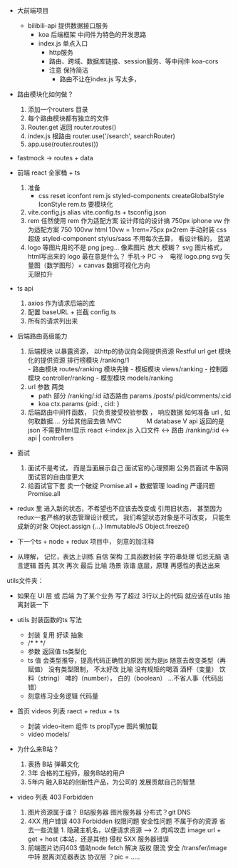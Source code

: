 - 大前端项目
    - bilibili-api 提供数据接口服务
        - koa  后端框架 
            中间件为特色的开发思路
        - index.js 单点入口
            - http服务 
            - 路由、跨域、数据库链接、session服务、等中间件 
                koa-cors  
            - 注意  保持简洁 
                - 路由不让在index.js 写太多， 

- 路由模块化如何做？
    1. 添加一个routers 目录 
    2. 每个路由模块都有独立的文件
    3. Router.get   返回 router.routes()
    4. index.js 根路由 router.use('/search', searchRouter)
    5. app.use(router.routes())
- fastmock -> routes + data 

- 前端 react 全家桶 + ts 
    1. 准备
        - css reset  iconfont rem.js 
            styled-components  createGlobalStyle  IconStyle 
            rem.ts  要模块化 
    2. vite.config.js   alias 
        vite.config.ts + tsconfig.json
    3. rem  任然使用 rem 作为适配方案
        设计师给的设计搞 750px iphone 
        vw  作为适配方案 750   100vw html    10vw = 1rem=75px
        px2rem  手动封装  css 超级 styled-component  stylus/sass 
        不用每次去算， 看设计稿的， 蓝湖
    4. logo 等图片用的不是 png jpeg...   像素图片   放大 模糊？ 
        svg 图片格式， html写出来的
        logo 最在意是什么？ 
        手机-> PC ->　电视   logo.png 
        svg  矢量图（数学图形）+ canvas 数据可视化方向  
        无限拉升 

- ts  api 
    1. axios 作为请求后端的库
    2. 配置 baseURL + 拦截 
        config.ts
    3. 所有的请求列出来

- 后端路由高级能力
    1. 后端模块
        以暴露资源， 以http的协议向全网提供资源
        Restful  url   get 
        模块化的提供资源
        排行榜模块   /ranking/1  
            - 路由模块  routes/ranking   模块先锋
            - 模板模块  views/ranking 
            - 控制器模块 controller/ranking
            - 模型模块  models/ranking 
    2. url 参数   两类
        - path  部分  /ranking/:id  动态路由  params 
            /posts/:pid/comments/:cid
        - koa  ctx.params  {pid: , cid: }
    3. 后端路由中间件函数， 只负责接受校验参数 ， 响应数据
        如何准备 url , 如何取数据....  分给其他层去做 
        MVC　　　　M database   V api 返回的是json 不需要html显示 
        react <-index.js 入口文件 <-> 路由 /ranking/:id <-> api | controllers

- 面试
    1. 面试不是考试， 而是当面展示自己 
        面试官的心理预期 公务员面试 牛客网 
        面试官的自由度更大 
    2. 给面试官下套
        卖一个破绽  Promise.all +  数据管理   loading  严谨问题
        Promise.all

- redux 里 进入新的状态，不希望也不应该去改变或
    引用旧状态， 甚至因为redux一套严格的状态管理设计模式， 我们希望状态对象是不可改变， 只能生成新的对象   Object.assign   {...} ImmutableJS 
    Object.freeze()

- 下一个ts + node + redux 项目中， 刻意的加注释

- 从理解， 记忆，表达上训练
    自信  架构 工具函数封装 字符串处理 切忌无脑
    语言逻辑  首先  其次  再次  最后
        比喻  场景  诙谐
    底层，原理 再感性的表达出来

utils文件夹：
- 如果在 UI 层 或 后端  为了某个业务  写了超过 3行以上的代码
    就应该在utils 抽离封装一下

- utils 封装函数的ts 写法
    - 封装 复用 好读 抽象
    -  /*
        *
        */
    - 参数  返回值  ts类型化
    - ts 值 会类型推导，提高代码正确性的原因 因为是js 随意去改变类型（再赋值） 
        没有类型限制， 不太好改
        比喻 没有规矩的喝酒 酒杯（变量） 饮料（string） 啤的（number）， 白的（boolean） ...不省人事（代码出错）
    - 刻意练习业务逻辑  代码量

- 首页 videos 列表 raect + redux + ts
    - 封装 video-item 组件
        ts propType
        图片懒加载
    - video models/

- 为什么来B站？
    1. 表扬 B站  弹幕文化
    2. 3年 合格的工程师，服务B站的用户
    3. 5年内 融入B站的创新性产品，为公司的 发展贡献自己的智慧

- video 列表 403 Forbidden
    1. 图片资源属于谁？
        B站服务器  图片服务器 分布式？git DNS
    2. 4XX 用户错误
        403 Forbidden 权限问题  安全性问题 不属于你的资源 省去一些流量 
            1. 隐藏主机名，以便请求资源 -->
                <meta name="referrer" content="no-referrer" />
            2. 
        肉鸡攻击 image  url + get + host (本站，还是其他) 侵权
       5XX 服务器错误
    3. 前端图片访问403 借助node fetch 解决
        版权
        限流
        安全
        /transfer/image 中转
        脱离浏览器表达 协议层
        ？pic = .....
